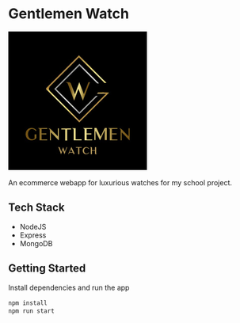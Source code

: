# Gentlemen Watch

![logo](/public/images/logo.jpg)

An ecommerce webapp for luxurious watches for my school project.

## Tech Stack

- NodeJS
- Express
- MongoDB

## Getting Started

Install dependencies and run the app

```
npm install
npm run start
```
